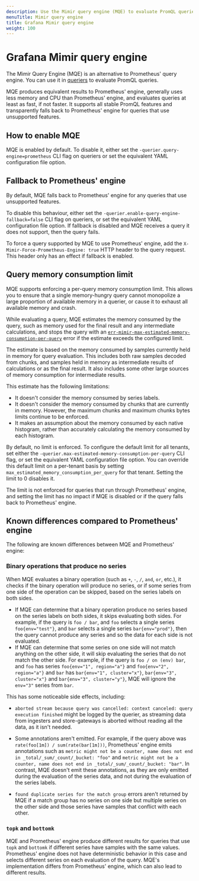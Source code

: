 ```yaml
---
description: Use the Mimir query engine (MQE) to evaluate PromQL queries.
menuTitle: Mimir query engine
title: Grafana Mimir query engine
weight: 100
---
```


# Grafana Mimir query engine

The Mimir Query Engine (MQE) is an alternative to Prometheus' query engine.
You can use it in [queriers](https://grafana.com/docs/mimir/<MIMIR_VERSION>/references/architecture/components/querier)
to evaluate PromQL queries.

MQE produces equivalent results to Prometheus' engine, generally uses less memory and CPU
than Prometheus' engine, and evaluates queries at least as fast, if not faster.
It supports all stable PromQL features and transparently falls back to Prometheus'
engine for queries that use unsupported features.

## How to enable MQE

MQE is enabled by default. To disable it, either set the
`-querier.query-engine=prometheus` CLI flag on queriers or set the equivalent YAML
configuration file option.

## Fallback to Prometheus' engine

By default, MQE falls back to Prometheus' engine for any queries that use unsupported
features.

To disable this behaviour, either set the `-querier.enable-query-engine-fallback=false`
CLI flag on queriers, or set the equivalent YAML configuration file option. If fallback
is disabled and MQE receives a query it does not support, then the query fails.

To force a query supported by MQE to use Prometheus' engine, add the
`X-Mimir-Force-Prometheus-Engine: true` HTTP header to the query request. This header only
has an effect if fallback is enabled.

## Query memory consumption limit

MQE supports enforcing a per-query memory consumption limit. This allows you to ensure that
a single memory-hungry query cannot monopolize a large proportion of available memory in a
querier, or cause it to exhaust all available memory and crash.

While evaluating a query, MQE estimates the memory consumed by the query, such as memory used
for the final result and any intermediate calculations, and stops the query with an
[`err-mimir-max-estimated-memory-consumption-per-query`](https://grafana.com/docs/mimir/<MIMIR_VERSION>/manage/mimir-runbooks#err-mimir-max-estimated-memory-consumption-per-query)
error if the estimate exceeds the configured limit.

The estimate is based on the memory consumed by samples currently held in memory for query
evaluation. This includes both raw samples decoded from chunks, and samples held in memory as
intermediate results of calculations or as the final result. It also includes some other large
sources of memory consumption for intermediate results.

This estimate has the following limitations:

- It doesn't consider the memory consumed by series labels.
- It doesn't consider the memory consumed by chunks that are currently in memory.
  However, the maximum chunks and maximum chunks bytes limits continue to be enforced.
- It makes an assumption about the memory consumed by each native histogram, rather than
  accurately calculating the memory consumed by each histogram.

By default, no limit is enforced. To configure the default limit for all tenants, set either
the `-querier.max-estimated-memory-consumption-per-query` CLI flag, or set the
equivalent YAML configuration file option. You can override this default limit on a per-tenant
basis by setting `max_estimated_memory_consumption_per_query` for that tenant. Setting the
limit to 0 disables it.

The limit is not enforced for queries that run through Prometheus' engine, and setting the limit
has no impact if MQE is disabled or if the query falls back to Prometheus' engine.

## Known differences compared to Prometheus' engine

The following are known differences between MQE and Prometheus' engine:

### Binary operations that produce no series

When MQE evaluates a binary operation (such as `+`, `-`, `/`, `and`, `or`, etc.), it checks if the binary operation will produce no series, or if some series from one side of the operation can be skipped, based on the series labels on both sides.

- If MQE can determine that a binary operation produce no series based on the series labels on both sides, it skips evaluating both sides.
  For example, if the query is `foo / bar`, and `foo` selects a single series `foo{env="test"}`, and
  `bar` selects a single series `bar{env="prod"}`, then the query cannot produce any series and so the
  data for each side is not evaluated.
- If MQE can determine that some series on one side will not match anything on the other side, it will skip evaluating the series that do not match the other side.
  For example, if the query is `foo / on (env) bar`, and `foo` has series `foo{env="1", region="a"}` and `foo{env="2", region="a"}` and `bar` has `bar{env="1", cluster="x"}`, `bar{env="3", cluster="x"}` and `bar{env="3", cluster="y"}`,
  MQE will ignore the `env="3"` series from `bar`.

This has some noticeable side effects, including:

- `aborted stream because query was cancelled: context canceled: query execution finished` might be
  logged by the querier, as streaming data from ingesters and store-gateways is aborted without reading
  all the data, as it isn't needed.

- Some annotations aren't emitted. For example, if the query above was
  `rate(foo[1m]) / sum(rate(bar[1m]))`, Prometheus' engine emits annotations such as
  `metric might not be a counter, name does not end in _total/_sum/_count/_bucket: "foo"` and
  `metric might not be a counter, name does not end in _total/_sum/_count/_bucket: "bar"`. In contrast,
  MQE doesn't emit these annotations, as they are only emitted during the evaluation of the series data,
  and not during the evaluation of the series labels.

- `found duplicate series for the match group` errors aren't returned by MQE if a match group has no
  series on one side but multiple series on the other side and those series have samples that conflict
  with each other.

### `topk` and `bottomk`

MQE and Prometheus' engine produce different results for queries that use `topk`
and `bottomk` if different series have samples with the same values. Prometheus' engine does not
have deterministic behavior in this case and selects different series on each evaluation of the
query. MQE's implementation differs from Prometheus' engine, which can also lead to different results.
